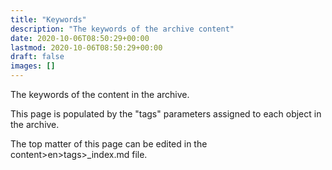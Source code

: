 ```yaml
---
title: "Keywords"
description: "The keywords of the archive content"
date: 2020-10-06T08:50:29+00:00
lastmod: 2020-10-06T08:50:29+00:00
draft: false
images: []
---
```


The keywords of the content in the archive.

This page is populated by the "tags" parameters assigned to each object in the archive.

The top matter of this page can be edited in the content>en>tags>_index.md file.